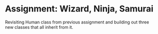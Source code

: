 # Assignment: Wizard, Ninja, Samurai
Revisiting Human class from previous assignment and building out three new classes that all inherit from it.